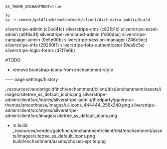 ```
SS_THEME_ENCHANTMENT=true

To 
cp -r vendor/goldfinch/enchantment/client/dist-extra public/build
```

silverstripe-admin (c0ed41c)
silverstripe-cms (c831b1b)
silverstripe-asset-admin (a9f6a31)
silverstripe-versioned-admin (fc60dac)
silverstripe-campaign-admin (9e5e00b)
silverstripe-session-manager (246c5ec)
silverstripe-mfa (29260f1)
silverstripe-totp-authenticator (9ea9c5e)
silverstripe-login-forms (d7f7e6b)


#TODO
- remove bootstrap-icons from enchantment-style



---- oage settings/history

_resources/vendor/goldfinch/enchantment/client/dist/enchantment/assets/images/sitetree_ss_default_icons.png
silverstripe-admin/client/src/styles/silverstripe-admin/thirdparty/jquery-ui-themes/smoothness/images/ui-icons_444444_256x240.png
silverstripe-admin/client/src/styles/silverstripe-admin/client/src/images/sitetree_ss_default_icons.png


- in build
_resources/vendor/goldfinch/enchantment/client/dist/enchantment/assets/images/sitetree_ss_default_icons.png
build/enchantment/assets/chosen-sprite.png

